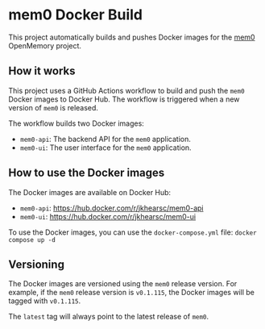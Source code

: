 # mem0 Docker Build

This project automatically builds and pushes Docker images for the [mem0](https://github.com/mem0/mem0) OpenMemory project.

## How it works

This project uses a GitHub Actions workflow to build and push the `mem0` Docker images to Docker Hub. The workflow is triggered when a new version of `mem0` is released.

The workflow builds two Docker images:

- `mem0-api`: The backend API for the `mem0` application.
- `mem0-ui`: The user interface for the `mem0` application.

## How to use the Docker images

The Docker images are available on Docker Hub:

- `mem0-api`: https://hub.docker.com/r/jkhearsc/mem0-api
- `mem0-ui`: https://hub.docker.com/r/jkhearsc/mem0-ui

To use the Docker images, you can use the `docker-compose.yml` file:
`docker compose up -d`

## Versioning

The Docker images are versioned using the `mem0` release version. For example, if the `mem0` release version is `v0.1.115`, the Docker images will be tagged with `v0.1.115`.

The `latest` tag will always point to the latest release of `mem0`.
